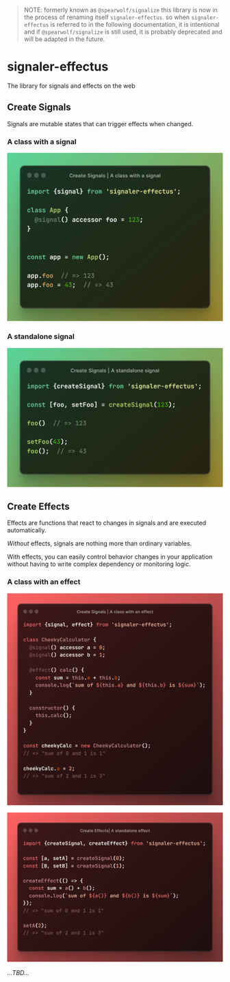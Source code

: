 > NOTE: formerly known as `@spearwolf/signalize` this library is now in the process of renaming itself `signaler-effectus`. so when `signaler-effectus` is referred to in the following documentation, it is intentional and if `@spearwolf/signalize` is still used, it is probably deprecated and will be adapted in the future.

# signaler-effectus

The library for signals and effects on the web


## Create Signals

Signals are mutable states that can trigger effects when changed.

### A class with a signal

![A class with a signal](docs/images/Create_Signals--A_class_with_a_signal.png)

### A standalone signal

![A standalone signal](docs/images/Create_Signals--A_standalone_signal.png)


## Create Effects

Effects are functions that react to changes in signals and are executed automatically.

_Without_ effects, signals are nothing more than ordinary variables.

With effects, you can easily control behavior changes in your application without having to write complex dependency or monitoring logic.

### A class with an effect

![A class with an effect](docs/images/Create_Effects--A_class_with_an_effect.png)

![A standalone effect](docs/images/Create_Effects--A_standalone_effect.png)


_...TBD..._
